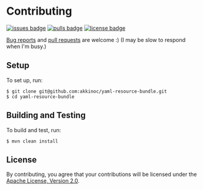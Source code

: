 # Contributing

[![issues badge]][issues]
[![pulls badge]][pulls]
[![license badge]][license]

[issues]: https://github.com/akkinoc/yaml-resource-bundle/issues
[issues badge]: https://img.shields.io/github/issues/akkinoc/yaml-resource-bundle
[pulls]: https://github.com/akkinoc/yaml-resource-bundle/pulls
[pulls badge]: https://img.shields.io/github/issues-pr/akkinoc/yaml-resource-bundle
[license]: LICENSE.txt
[license badge]: https://img.shields.io/github/license/akkinoc/yaml-resource-bundle?color=blue

[Bug reports][issues] and [pull requests][pulls] are welcome :)
(I may be slow to respond when I'm busy.)

## Setup

To set up, run:

```console
$ git clone git@github.com:akkinoc/yaml-resource-bundle.git
$ cd yaml-resource-bundle
```

## Building and Testing

To build and test, run:

```console
$ mvn clean install
```

## License

By contributing, you agree that your contributions will be licensed under the [Apache License, Version 2.0][license].
